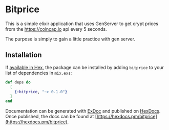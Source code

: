 # Bitprice

This is a simple elixir application that uses GenServer to get crypt prices from the https://coincap.io api every 5 seconds.

The purpose is simply to gain a little practice with gen server.

## Installation

If [available in Hex](https://hex.pm/docs/publish), the package can be installed
by adding `bitprice` to your list of dependencies in `mix.exs`:

```elixir
def deps do
  [
    {:bitprice, "~> 0.1.0"}
  ]
end
```

Documentation can be generated with [ExDoc](https://github.com/elixir-lang/ex_doc)
and published on [HexDocs](https://hexdocs.pm). Once published, the docs can
be found at [https://hexdocs.pm/bitprice](https://hexdocs.pm/bitprice).

